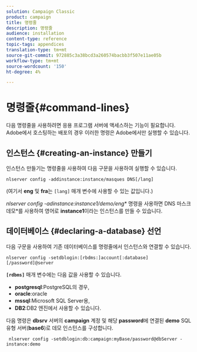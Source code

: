 ```yaml
---
solution: Campaign Classic
product: campaign
title: 명령줄
description: 명령줄
audience: installation
content-type: reference
topic-tags: appendices
translation-type: tm+mt
source-git-commit: 972885c3a38bcd3a260574bacbb3f507e11ae05b
workflow-type: tm+mt
source-wordcount: '150'
ht-degree: 4%

---
```



# 명령줄{#command-lines}

다음 명령줄을 사용하려면 응용 프로그램 서버에 액세스하는 기능이 필요합니다. Adobe에서 호스팅하는 배포의 경우 이러한 명령은 Adobe에서만 실행할 수 있습니다.

## 인스턴스 {#creating-an-instance} 만들기

인스턴스 만들기는 명령줄을 사용하여 다음 구문을 사용하여 실행할 수 있습니다.

```
nlserver config -addinstance:instance/masques DNS[/lang]
```

(여기서 **eng** 및 **fra**&#x200B;는 `[lang]` 매개 변수에 사용할 수 있는 값입니다.)

**nlserver config -adinstance:instance1/demo*/eng** 명령을 사용하면 DNS 마스크 데모*를 사용하여 영어로 **instance1**&#x200B;이라는 인스턴스를 만들 수 있습니다.

## 데이터베이스 {#declaring-a-database} 선언

다음 구문을 사용하여 기존 데이터베이스를 명령줄에서 인스턴스와 연결할 수 있습니다.

```
nlserver config -setdblogin:[rbdms:]account[:database][/password]@server
```

**`[rdbms]`** 매개 변수에는 다음 값을 사용할 수 있습니다.

* **postgresql**:PostgreSQL의 경우,
* **oracle**:oracle
* **mssql**:Microsoft SQL Server용,
* **DB2**:DB2 엔진에서 사용할 수 있습니다.

다음 명령은 **dbsrv** 서버의 **campaign** 계정 및 해당 **password**&#x200B;에 연결된 **demo** SQL 유형 서버(**base6**)로  데모 인스턴스를 구성합니다.

```
 nlserver config -setdblogin:db:campaign:myBase/password@dbServer -instance:demo
```

